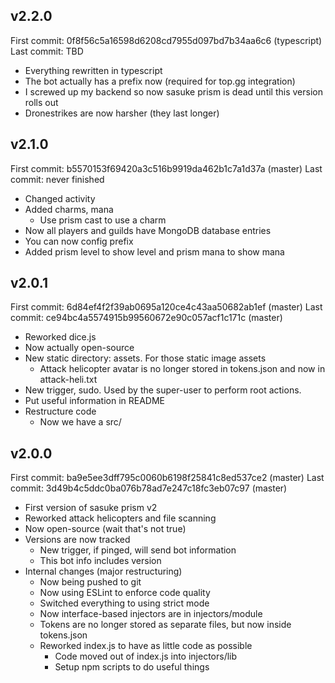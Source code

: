 ## v2.2.0

First commit: 0f8f56c5a16598d6208cd7955d097bd7b34aa6c6 (typescript)
Last commit: TBD

- Everything rewritten in typescript
- The bot actually has a prefix now (required for top.gg integration)
- I screwed up my backend so now sasuke prism is dead until this version rolls out
- Dronestrikes are now harsher (they last longer)

## v2.1.0

First commit: b5570153f69420a3c516b9919da462b1c7a1d37a (master)
Last commit: never finished

- Changed activity
- Added charms, mana
  - Use prism cast to use a charm
- Now all players and guilds have MongoDB database entries
- You can now config prefix
- Added prism level to show level and prism mana to show mana

## v2.0.1

First commit: 6d84ef4f2f39ab0695a120ce4c43aa50682ab1ef (master)
Last commit: ce94bc4a5574915b99560672e90c057acf1c171c (master)

- Reworked dice.js
- Now actually open-source
- New static directory: assets. For those static image assets
  - Attack helicopter avatar is no longer stored in tokens.json and now in attack-heli.txt
- New trigger, sudo. Used by the super-user to perform root actions.
- Put useful information in README
- Restructure code
  - Now we have a src/

## v2.0.0
First commit: ba9e5ee3dff795c0060b6198f25841c8ed537ce2 (master)
Last commit: 3d49b4c5ddc0ba076b78ad7e247c18fc3eb07c97 (master)

- First version of sasuke prism v2
- Reworked attack helicopters and file scanning
- Now open-source (wait that's not true)
- Versions are now tracked
  - New trigger, if pinged, will send bot information
  - This bot info includes version
- Internal changes (major restructuring)
  - Now being pushed to git
  - Now using ESLint to enforce code quality
  - Switched everything to using strict mode
  - Now interface-based injectors are in injectors/module
  - Tokens are no longer stored as separate files, but now inside tokens.json
  - Reworked index.js to have as little code as possible
    - Code moved out of index.js into injectors/lib
    - Setup npm scripts to do useful things